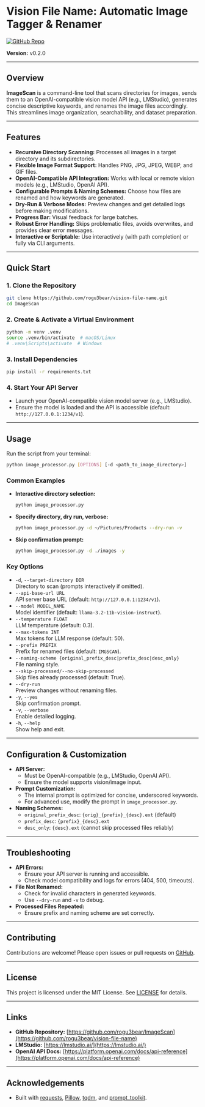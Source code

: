 # Vision File Name: Automatic Image Tagger & Renamer

[![GitHub Repo](https://img.shields.io/badge/GitHub-ImageScan-blue?logo=github)](https://github.com/rogu3bear/ImageScan)

**Version:** v0.2.0

---

## Overview

**ImageScan** is a command-line tool that scans directories for images, sends them to an OpenAI-compatible vision model API (e.g., LMStudio), generates concise descriptive keywords, and renames the image files accordingly. This streamlines image organization, searchability, and dataset preparation.

---

## Features

- **Recursive Directory Scanning:** Processes all images in a target directory and its subdirectories.
- **Flexible Image Format Support:** Handles PNG, JPG, JPEG, WEBP, and GIF files.
- **OpenAI-Compatible API Integration:** Works with local or remote vision models (e.g., LMStudio, OpenAI API).
- **Configurable Prompts & Naming Schemes:** Choose how files are renamed and how keywords are generated.
- **Dry-Run & Verbose Modes:** Preview changes and get detailed logs before making modifications.
- **Progress Bar:** Visual feedback for large batches.
- **Robust Error Handling:** Skips problematic files, avoids overwrites, and provides clear error messages.
- **Interactive or Scriptable:** Use interactively (with path completion) or fully via CLI arguments.

---

## Quick Start

### 1. Clone the Repository

```bash
git clone https://github.com/rogu3bear/vision-file-name.git
cd ImageScan
```

### 2. Create & Activate a Virtual Environment

```bash
python -m venv .venv
source .venv/bin/activate  # macOS/Linux
# .venv\Scripts\activate  # Windows
```

### 3. Install Dependencies

```bash
pip install -r requirements.txt
```

### 4. Start Your API Server
- Launch your OpenAI-compatible vision model server (e.g., LMStudio).
- Ensure the model is loaded and the API is accessible (default: `http://127.0.0.1:1234/v1`).

---

## Usage

Run the script from your terminal:

```bash
python image_processor.py [OPTIONS] [-d <path_to_image_directory>]
```

### Common Examples

- **Interactive directory selection:**
  ```bash
  python image_processor.py
  ```
- **Specify directory, dry run, verbose:**
  ```bash
  python image_processor.py -d ~/Pictures/Products --dry-run -v
  ```
- **Skip confirmation prompt:**
  ```bash
  python image_processor.py -d ./images -y
  ```

### Key Options

- `-d`, `--target-directory DIR`  
  Directory to scan (prompts interactively if omitted).
- `--api-base-url URL`  
  API server base URL (default: `http://127.0.0.1:1234/v1`).
- `--model MODEL_NAME`  
  Model identifier (default: `llama-3.2-11b-vision-instruct`).
- `--temperature FLOAT`  
  LLM temperature (default: 0.3).
- `--max-tokens INT`  
  Max tokens for LLM response (default: 50).
- `--prefix PREFIX`  
  Prefix for renamed files (default: `IMGSCAN`).
- `--naming-scheme {original_prefix_desc|prefix_desc|desc_only}`  
  File naming style.
- `--skip-processed/--no-skip-processed`  
  Skip files already processed (default: True).
- `--dry-run`  
  Preview changes without renaming files.
- `-y`, `--yes`  
  Skip confirmation prompt.
- `-v`, `--verbose`  
  Enable detailed logging.
- `-h`, `--help`  
  Show help and exit.

---

## Configuration & Customization

- **API Server:**
  - Must be OpenAI-compatible (e.g., LMStudio, OpenAI API).
  - Ensure the model supports vision/image input.
- **Prompt Customization:**
  - The internal prompt is optimized for concise, underscored keywords.
  - For advanced use, modify the prompt in `image_processor.py`.
- **Naming Schemes:**
  - `original_prefix_desc`: `{orig}_{prefix}_{desc}.ext` (default)
  - `prefix_desc`: `{prefix}_{desc}.ext`
  - `desc_only`: `{desc}.ext` (cannot skip processed files reliably)

---

## Troubleshooting

- **API Errors:**
  - Ensure your API server is running and accessible.
  - Check model compatibility and logs for errors (404, 500, timeouts).
- **File Not Renamed:**
  - Check for invalid characters in generated keywords.
  - Use `--dry-run` and `-v` to debug.
- **Processed Files Repeated:**
  - Ensure prefix and naming scheme are set correctly.

---

## Contributing

Contributions are welcome! Please open issues or pull requests on [GitHub](https://github.com/rogu3bear/vision-file-name).

---

## License

This project is licensed under the MIT License. See [LICENSE](LICENSE) for details.

---

## Links

- **GitHub Repository:** [https://github.com/rogu3bear/ImageScan](https://github.com/rogu3bear/vision-file-name)
- **LMStudio:** [https://lmstudio.ai/](https://lmstudio.ai/)
- **OpenAI API Docs:** [https://platform.openai.com/docs/api-reference](https://platform.openai.com/docs/api-reference)

---

## Acknowledgements

- Built with [requests](https://docs.python-requests.org/), [Pillow](https://python-pillow.org/), [tqdm](https://tqdm.github.io/), and [prompt_toolkit](https://python-prompt-toolkit.readthedocs.io/). 
